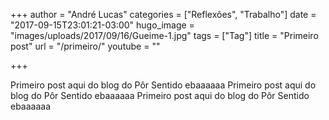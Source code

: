 +++
author = "André Lucas"
categories = ["Reflexões", "Trabalho"]
date = "2017-09-15T23:01:21-03:00"
hugo_image = "images/uploads/2017/09/16/Gueime-1.jpg"
tags = ["Tag"]
title = "Primeiro post"
url = "/primeiro/"
youtube = ""

+++

Primeiro post aqui do blog do Pôr Sentido ebaaaaaa
Primeiro post aqui do blog do Pôr Sentido ebaaaaaa
Primeiro post aqui do blog do Pôr Sentido ebaaaaaa
